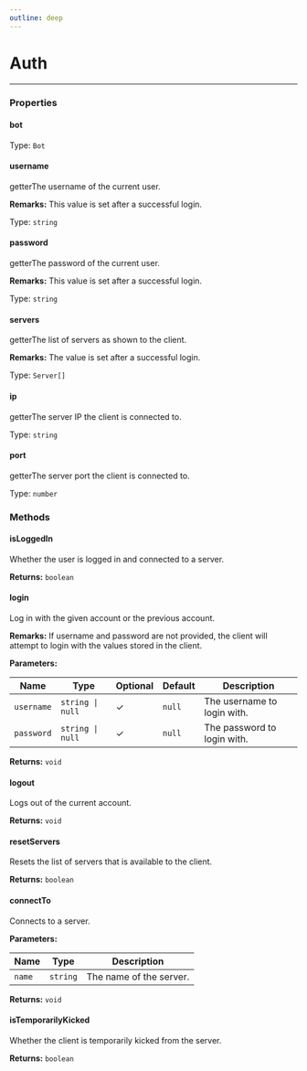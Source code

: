 ```yaml
---
outline: deep
---
```


# Auth

---

### Properties

#### bot

Type: `Bot`

#### username

​<Badge type="info">getter</Badge>The username of the current user.

**Remarks:** This value is set after a successful login.

Type: `string`

#### password

​<Badge type="info">getter</Badge>The password of the current user.

**Remarks:** This value is set after a successful login.

Type: `string`

#### servers

​<Badge type="info">getter</Badge>The list of servers as shown to the client.

**Remarks:** The value is set after a successful login.

Type: `Server[]`

#### ip

​<Badge type="info">getter</Badge>The server IP the client is connected to.

Type: `string`

#### port

​<Badge type="info">getter</Badge>The server port the client is connected to.

Type: `number`

### Methods

#### isLoggedIn

Whether the user is logged in and connected to a server.

**Returns:** `boolean`

#### login

Log in with the given account or the previous account.

**Remarks:** If username and password are not provided, the client will attempt to login
with the values stored in the client.

**Parameters:**

| Name | Type | Optional | Default | Description |
|------|------|----------|---------|-------------|
| `username` | `string \| null` | ✓ | `null` | The username to login with. |
| `password` | `string \| null` | ✓ | `null` | The password to login with. |

**Returns:** `void`

#### logout

Logs out of the current account.

**Returns:** `void`

#### resetServers

Resets the list of servers that is available to the client.

**Returns:** `boolean`

#### connectTo

Connects to a server.

**Parameters:**

| Name | Type | Description |
|------|------|-------------|
| `name` | `string` | The name of the server. |

**Returns:** `void`

#### isTemporarilyKicked

Whether the client is temporarily kicked from the server.

**Returns:** `boolean`

